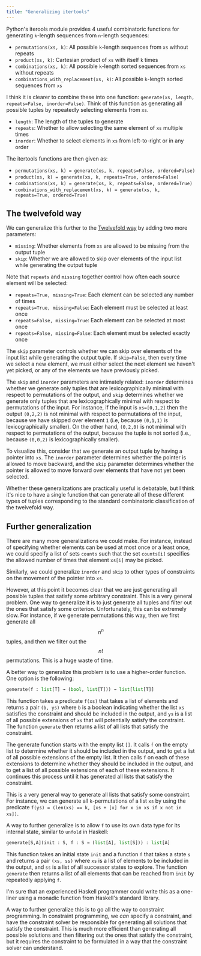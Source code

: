 ```yaml
---
title: "Generalizing itertools"
---
```


Python's iterools module provides 4 useful combinatoric functions for generating `k`-length sequences from `n`-length sequences:

- `permutations(xs, k)`: All possible `k`-length sequences from `xs` without repeats
- `product(xs, k)`: Cartesian product of `xs` with itself `k` times
- `combinations(xs, k)`: All possible `k`-length sorted sequences from `xs` without repeats
- `combinations_with_replacement(xs, k)`: All possible `k`-length sorted sequences from `xs`

I think it is clearer to combine these into one function: `generate(xs, length, repeats=False, inorder=False)`.
Think of this function as generating all possible tuples by repeatedly selecting elements from `xs`.

- `length`: The length of the tuples to generate
- `repeats`: Whether to allow selecting the same element of `xs` multiple times
- `inorder`: Whether to select elements in `xs` from left-to-right or in any order

The itertools functions are then given as:

- `permutations(xs, k) = generate(xs, k, repeats=False, ordered=False)`
- `product(xs, k) = generate(xs, k, repeats=True, ordered=False)`
- `combinations(xs, k) = generate(xs, k, repeats=False, ordered=True)`
- `combinations_with_replacement(xs, k) = generate(xs, k, repeats=True, ordered=True)`

## The twelvefold way

We can generalize this further to the [Twelvefold way](https://en.wikipedia.org/wiki/Twelvefold_way) by adding two more parameters:

- `missing`: Whether elements from `xs` are allowed to be missing from the output tuple
- `skip`: Whether we are allowed to skip over elements of the input list while generating the output tuple

Note that `repeats` and `missing` together control how often each source element will be selected:

- `repeats=True, missing=True`: Each element can be selected any number of times
- `repeats=True, missing=False`: Each element must be selected at least once
- `repeats=False, missing=True`: Each element can be selected at most once
- `repeats=False, missing=False`: Each element must be selected exactly once

The `skip` parameter controls whether we can skip over elements of the input list while generating the output tuple.
If `skip=False`, then every time we select a new element, we must either select the next element we haven't yet picked, or any of the elements we have previously picked.

The `skip` and `inorder` parameters are intimately related: `inorder` determines whether we generate only tuples that are lexicographically minimal with respect to permutations of the output, and `skip` determines whether we generate only tuples that are lexicographically minimal with respect to permutations of the input. For instance, if the input is `xs=[0,1,2]` then the output `(0,2,2)` is not minimal with respect to permutations of the input, because we have skipped over element `1` (i.e, because `(0,1,1)` is lexicographically smaller). On the other hand, `(0,2,0)` is not minimal with respect to permutations of the output, because the tuple is not sorted (i.e., because `(0,0,2)` is lexicographically smaller).

To visualize this, consider that we generate an output tuple by having a pointer into `xs`. The `inorder` parameter determines whether the pointer is allowed to move backward, and the `skip` parameter determines whether the pointer is allowed to move forward over elements that have not yet been selected.

Whether these generalizations are practically useful is debatable, but I think it's nice to have a single function that can generate all of these different types of tuples corresponding to the standard combinatoric classification of the twelvefold way.

## Further generalization

There are many more generalizations we could make. For instance, instead of specifying whether elements can be used at most once or a least once, we could specify a list of sets `counts` such that the set `counts[i]` specifies the allowed number of times that element `xs[i]` may be picked.

Similarly, we could generalize `inorder` and `skip` to other types of constraints on the movement of the pointer into `xs`.

However, at this point it becomes clear that we are just generating all possible tuples that satisfy some arbitrary constraint. This is a very general problem. One way to generalize it is to just generate all tuples and filter out the ones that satisfy some criterion. Unfortunately, this can be extremely slow. For instance, if we generate permutations this way, then we first generate all $$n^n$$ tuples, and then we filter out the $$n!$$ permutations. This is a huge waste of time.

A better way to generalize this problem is to use a higher-order function. One option is the following:

```python
generate(f : list[T] → (bool, list[T])) → list[list[T]]
```

This function takes a predicate `f(xs)` that takes a list of elements and returns a pair `(b, ys)` where `b` is a boolean indicating whether the list `xs` satisfies the constraint and should be included in the output, and `ys` is a list of all possible extensions of `xs` that will potentially satisfy the constraint. The function `generate` then returns a list of all lists that satisfy the constraint.

The generate function starts with the empty list `[]`. It calls `f` on the empty list to determine whether it should be included in the output, and to get a list of all possible extensions of the empty list. It then calls `f` on each of these extensions to determine whether they should be included in the output, and to get a list of all possible extensions of each of these extensions. It continues this process until it has generated all lists that satisfy the constraint.

This is a very general way to generate all lists that satisfy some constraint. For instance, we can generate all `k`-permutations of a list `xs` by using the predicate `f(ys) = (len(xs) == k, [xs + [x] for x in xs if x not in xs])`.

A way to further generalize is to allow `f` to use its own data type for its internal state, similar to `unfold` in Haskell:

```python
generate[S,A](init : S, f : S → (list[A], list[S])) : list[A]
```

This function takes an initial state `init` and a function `f` that takes a state `s` and returns a pair `(xs, ss)` where `xs` is a list of elements to be included in the output, and `ss` is a list of all successor states to explore. The function `generate` then returns a list of all elements that can be reached from `init` by repeatedly applying `f`.

I'm sure that an experienced Haskell programmer could write this as a one-liner using a monadic function from Haskell's standard library.

A way to further generalize this is to go all the way to constraint programming. In constraint programming, we _can_ specify a constraint, and have the constraint solver be responsible for generating all solutions that satisfy the constraint. This is much more efficient than generating all possible solutions and then filtering out the ones that satisfy the constraint, but it requires the constraint to be formulated in a way that the constraint solver can understand.
